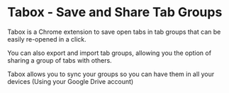# Tabox - Save and Share Tab Groups

Tabox is a Chrome extension to save open tabs in tab groups that can be easily re-opened in a click. 

You can also export and import tab groups, allowing you the option of sharing a group of tabs with others.

Tabox allows you to sync your groups so you can have them in all your devices (Using your Google Drive account)
